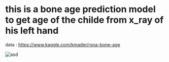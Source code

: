 # this is a bone age  prediction model to get age of the childe from x_ray of his left hand

data : https://www.kaggle.com/kmader/rsna-bone-age



![asd](https://user-images.githubusercontent.com/72338267/172609893-a21f9eae-79b2-45ac-b7a8-612284befd88.png)
